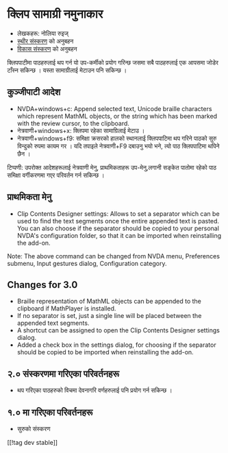 # क्लिप सामाग्री नमुनाकार #
*   लेखकहरू: नोलिया रुइज्
*   [स्थीर संस्करण][1] को अनुबहन
*   [विकास संस्करण][2] को अनुबहन

क्लिपपाटीमा पाठहरुलाई थप गर्न यो उप-कर्मीको   प्रयोग गरिन्छ जसमा सबै
पाठहरुलाई एक आपसमा जोडेर टाँस्न सकिन्छ । यस्ता सामाग्रीलाई मेटाउन पनि
सकिन्छ ।

## कुञ्जीपाटी आदेश ##
*   NVDA+windows+c: Append selected text, Unicode braille characters which
    represent MathML objects, or the string which has been marked with the
    review cursor, to the clipboard.
*   नेत्रवाणी+windows+x: क्लिपमा रहेका सामाग्रिलाई मेटाउ ।
*   नेत्रवाणी+windows+f9: समिक्षा क्रसरको हालको स्थानलाई क्लिपपाटिमा थप
    गरिने पाठको सुरु विन्दुको रुपमा कायम गर । यदि तपाइले नेत्रवाणी+F9 दबाउनु
    भयो भने, त्यो पाठ  क्लिपपाटिमा थपिने छैन । 

टिप्पणी: उपरोक्त आदेशहरूलाई नेत्रवाणी मेनु, प्राथमिकताहरू उप-मेनु,लगानी
सङ्केत पातोमा  रहेको पाठ समिक्षा वर्गीकरणमा गएर परिवर्तन गर्न सकिन्छ ।

## प्राथमिकता मेनु ##
*   Clip Contents Designer settings: Allows to set a separator which can be
    used to find the text segments once the entire appended text is
    pasted. You can also choose if the separator should be copied to your
    personal NVDA's configuration folder, so that it can be imported when
    reinstalling the add-on.

Note: The above command can be changed from NVDA menu, Preferences submenu,
Input gestures dialog, Configuration category.

## Changes for 3.0 ##
*   Braille representation of MathML objects can be appended to the
    clipboard if MathPlayer is installed.
*   If no separator is set, just a single line will be placed between the
    appended text segments.
*   A shortcut can be assigned to open the Clip Contents Designer settings
    dialog.
*   Added a check box in the settings dialog, for choosing if the separator
    should be copied to be imported when reinstalling the add-on.

## २.० संस्करणमा गरिएका परिवर्तनहरू ##
*   थप गरिएका पाठहरुको विचमा देवनागरि वर्णहरुलाई पनि प्रयोग गर्न सकिन्छ ।

## १.० मा गरिएका परिवर्तनहरू ##
*   सुरुको संस्करण

[[!tag dev stable]]

[1]: http://addons.nvda-project.org/files/get.php?file=ccd

[2]: http://addons.nvda-project.org/files/get.php?file=ccd-dev
